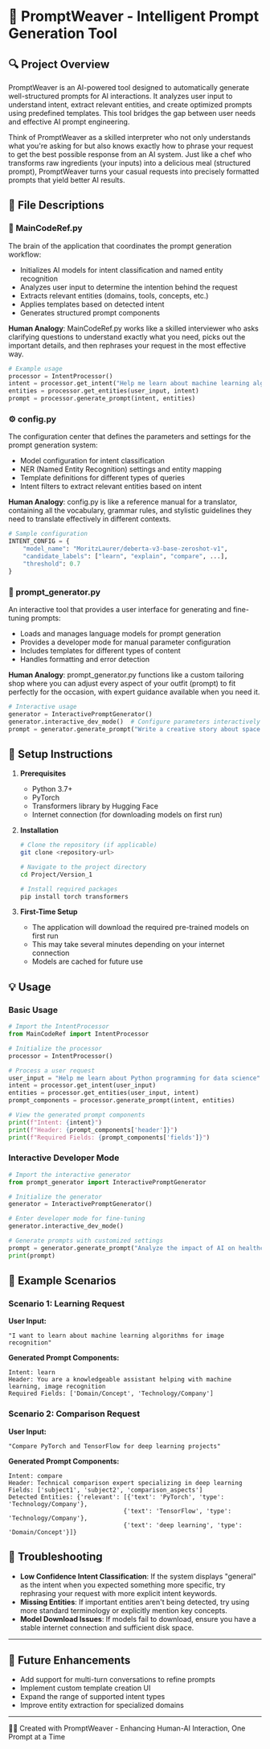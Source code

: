 # 🧠 PromptWeaver - Intelligent Prompt Generation Tool

## 🔍 Project Overview

PromptWeaver is an AI-powered tool designed to automatically generate well-structured prompts for AI interactions. It analyzes user input to understand intent, extract relevant entities, and create optimized prompts using predefined templates. This tool bridges the gap between user needs and effective AI prompt engineering.

Think of PromptWeaver as a skilled interpreter who not only understands what you're asking for but also knows exactly how to phrase your request to get the best possible response from an AI system. Just like a chef who transforms raw ingredients (your inputs) into a delicious meal (structured prompt), PromptWeaver turns your casual requests into precisely formatted prompts that yield better AI results.

## 📄 File Descriptions

### 🎯 MainCodeRef.py

The brain of the application that coordinates the prompt generation workflow:
- Initializes AI models for intent classification and named entity recognition
- Analyzes user input to determine the intention behind the request
- Extracts relevant entities (domains, tools, concepts, etc.)
- Applies templates based on detected intent
- Generates structured prompt components

**Human Analogy**: MainCodeRef.py works like a skilled interviewer who asks clarifying questions to understand exactly what you need, picks out the important details, and then rephrases your request in the most effective way.

```python
# Example usage
processor = IntentProcessor()
intent = processor.get_intent("Help me learn about machine learning algorithms")
entities = processor.get_entities(user_input, intent)
prompt = processor.generate_prompt(intent, entities)
```

### ⚙️ config.py

The configuration center that defines the parameters and settings for the prompt generation system:
- Model configuration for intent classification
- NER (Named Entity Recognition) settings and entity mapping
- Template definitions for different types of queries
- Intent filters to extract relevant entities based on intent

**Human Analogy**: config.py is like a reference manual for a translator, containing all the vocabulary, grammar rules, and stylistic guidelines they need to translate effectively in different contexts.

```python
# Sample configuration
INTENT_CONFIG = {
    "model_name": "MoritzLaurer/deberta-v3-base-zeroshot-v1",
    "candidate_labels": ["learn", "explain", "compare", ...],
    "threshold": 0.7
}
```

### 🔧 prompt_generator.py

An interactive tool that provides a user interface for generating and fine-tuning prompts:
- Loads and manages language models for prompt generation
- Provides a developer mode for manual parameter configuration
- Includes templates for different types of content
- Handles formatting and error detection

**Human Analogy**: prompt_generator.py functions like a custom tailoring shop where you can adjust every aspect of your outfit (prompt) to fit perfectly for the occasion, with expert guidance available when you need it.

```python
# Interactive usage
generator = InteractivePromptGenerator()
generator.interactive_dev_mode()  # Configure parameters interactively
prompt = generator.generate_prompt("Write a creative story about space exploration")
```

## 🚀 Setup Instructions

1. **Prerequisites**
   - Python 3.7+
   - PyTorch
   - Transformers library by Hugging Face
   - Internet connection (for downloading models on first run)

2. **Installation**
   ```bash
   # Clone the repository (if applicable)
   git clone <repository-url>
   
   # Navigate to the project directory
   cd Project/Version_1
   
   # Install required packages
   pip install torch transformers
   ```

3. **First-Time Setup**
   - The application will download the required pre-trained models on first run
   - This may take several minutes depending on your internet connection
   - Models are cached for future use

## 💡 Usage

### Basic Usage

```python
# Import the IntentProcessor
from MainCodeRef import IntentProcessor

# Initialize the processor
processor = IntentProcessor()

# Process a user request
user_input = "Help me learn about Python programming for data science"
intent = processor.get_intent(user_input)
entities = processor.get_entities(user_input, intent)
prompt_components = processor.generate_prompt(intent, entities)

# View the generated prompt components
print(f"Intent: {intent}")
print(f"Header: {prompt_components['header']}")
print(f"Required Fields: {prompt_components['fields']}")
```

### Interactive Developer Mode

```python
# Import the interactive generator
from prompt_generator import InteractivePromptGenerator

# Initialize the generator
generator = InteractivePromptGenerator()

# Enter developer mode for fine-tuning
generator.interactive_dev_mode()

# Generate prompts with customized settings
prompt = generator.generate_prompt("Analyze the impact of AI on healthcare")
print(prompt)
```

## 🌟 Example Scenarios

### Scenario 1: Learning Request

**User Input:**
```
"I want to learn about machine learning algorithms for image recognition"
```

**Generated Prompt Components:**
```
Intent: learn
Header: You are a knowledgeable assistant helping with machine learning, image recognition
Required Fields: ['Domain/Concept', 'Technology/Company']
```

### Scenario 2: Comparison Request

**User Input:**
```
"Compare PyTorch and TensorFlow for deep learning projects"
```

**Generated Prompt Components:**
```
Intent: compare
Header: Technical comparison expert specializing in deep learning
Fields: ['subject1', 'subject2', 'comparison_aspects']
Detected Entities: {'relevant': [{'text': 'PyTorch', 'type': 'Technology/Company'}, 
                                {'text': 'TensorFlow', 'type': 'Technology/Company'}, 
                                {'text': 'deep learning', 'type': 'Domain/Concept'}]}
```

## 🔧 Troubleshooting

- **Low Confidence Intent Classification**: If the system displays "general" as the intent when you expected something more specific, try rephrasing your request with more explicit intent keywords.
- **Missing Entities**: If important entities aren't being detected, try using more standard terminology or explicitly mention key concepts.
- **Model Download Issues**: If models fail to download, ensure you have a stable internet connection and sufficient disk space.

---

## 🔮 Future Enhancements

- Add support for multi-turn conversations to refine prompts
- Implement custom template creation UI
- Expand the range of supported intent types
- Improve entity extraction for specialized domains

---

👨‍💻 Created with PromptWeaver - Enhancing Human-AI Interaction, One Prompt at a Time

